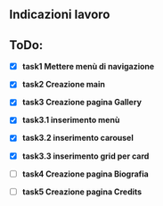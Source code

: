 ## Indicazioni lavoro

## ToDo:

- [x] **task1 Mettere menù di navigazione**
- [x] **task2 Creazione main**
- [x] **task3 Creazione pagina Gallery**
- [x] **task3.1 inserimento menù**
- [x] **task3.2 inserimento carousel**
- [x] **task3.3 inserimento grid per card**

- [ ] **task4 Creazione pagina Biografia**
- [ ] **task5 Creazione pagina Credits**